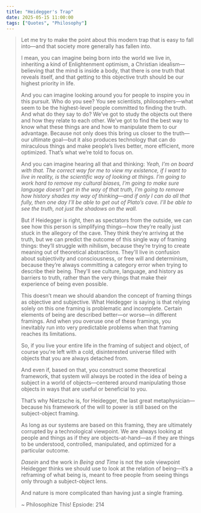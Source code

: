 ```yaml
---
title: "Heidegger's Trap"
date: 2025-05-15 11:00:00
tags: ["Quotes", "Philosophy"]
---
```


>
> Let me try to make the point about this modern trap that is easy to fall into—and that society more generally has fallen into.
>
> I mean, you can imagine being born into the world we live in, inheriting a kind of Enlightenment optimism, a Christian idealism—believing that the mind is inside a body, that there is one truth that reveals itself, and that getting to this objective truth should be our highest priority in life.
>
> And you can imagine looking around you for people to inspire you in this pursuit. Who do you see? You see scientists, philosophers—what seem to be the highest-level people committed to finding the truth. And what do they say to do? We’ve got to study the objects out there and how they relate to each other. We’ve got to find the best way to know what these things are and how to manipulate them to our advantage. Because not only does this bring us closer to the truth—our ultimate goal—but it also produces technology that can do miraculous things and make people’s lives better, more efficient, more optimized. That’s what we’re told to focus on.
>
> And you can imagine hearing all that and thinking: *Yeah, I’m on board with that. The correct way for me to view my existence, if I want to live in reality, is the scientific way of looking at things. I’m going to work hard to remove my cultural biases, I’m going to make sure language doesn’t get in the way of that truth, I’m going to remove how history shades my way of thinking—and if only I can do all that fully, then one day I’ll be able to get out of Plato’s cave. I’ll be able to see the truth, not just the shadows on the wall.*
>
> But if Heidegger is right, then as spectators from the outside, we can see how this person is simplifying things—how they’re really just stuck in the allegory of the cave. They think they’re arriving at the truth, but we can predict the outcome of this single way of framing things: they’ll struggle with nihilism, because they’re trying to create meaning out of theoretical abstractions. They'll live in confusion about subjectivity and consciousness, or free will and determinism, because they’re always committing a category error when trying to describe their being. They'll see culture, language, and history as barriers to truth, rather than the very things that make their experience of being even possible.
>
> This doesn’t mean we should abandon the concept of framing things as objective and subjective. What Heidegger is saying is that relying solely on this one framing is problematic and incomplete. Certain elements of being are described better—or worse—in different framings. And when you overuse one of these framings, you inevitably run into very predictable problems when that framing reaches its limitations.
>
> So, if you live your entire life in the framing of subject and object, of course you're left with a cold, disinterested universe filled with objects that you are always detached from.
>
> And even if, based on that, you construct some theoretical framework, that system will always be rooted in the idea of being a subject in a world of objects—centered around manipulating those objects in ways that are useful or beneficial to you.
>
> That’s why Nietzsche is, for Heidegger, the last great metaphysician—because his framework of the will to power is still based on the subject-object framing.
>
> As long as our systems are based on this framing, they are ultimately corrupted by a technological viewpoint. We are always looking at people and things as if they are objects-at-hand—as if they are things to be understood, controlled, manipulated, and optimized for a particular outcome.
>
> *Dasein* and the work in *Being and Time* is not the sole viewpoint Heidegger thinks we should use to look at the relation of being—it’s a reframing of what being is, meant to free people from seeing things only through a subject-object lens.
>
> And nature is more complicated than having just a single framing.
>
> ~ Philosophize This! Epsiode: 214
